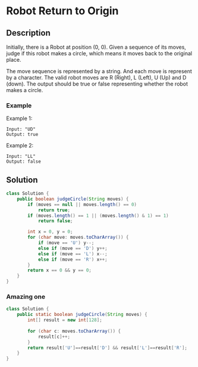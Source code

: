 # Robot Return to Origin
## Description
Initially, there is a Robot at position (0, 0). Given a sequence of its moves, judge if this robot makes a circle, which means it moves back to the original place.

The move sequence is represented by a string. And each move is represent by a character. The valid robot moves are R (Right), L (Left), U (Up) and D (down). The output should be true or false representing whether the robot makes a circle.

### Example
Example 1:
```
Input: "UD"
Output: true
```
Example 2:
```
Input: "LL"
Output: false
```
## Solution

```java
class Solution {
    public boolean judgeCircle(String moves) {
        if (moves == null || moves.length() == 0)
            return true;
        if (moves.length() == 1 || (moves.length() & 1) == 1)
            return false;

        int x = 0, y = 0;
        for (char move: moves.toCharArray()) {
            if (move == 'U') y--;
            else if (move == 'D') y++;
            else if (move == 'L') x--;
            else if (move == 'R') x++;
        }
        return x == 0 && y == 0;
    }
}
```

### Amazing one

```java
class Solution {
    public static boolean judgeCircle(String moves) {
		int[] result = new int[128];
		
		for (char c: moves.toCharArray()) {
			result[c]++;
		}
		return result['U']==result['D'] && result['L']==result['R'];
    }
}
```